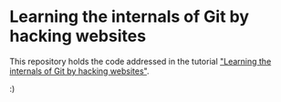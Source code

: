 # Learning the internals of Git by hacking websites

This repository holds the code addressed in the tutorial ["Learning the internals of Git by hacking websites"](https://medium.com/@yakko.majuri/learning-the-internals-of-git-by-hacking-websites-c70c59303b12).

:)
